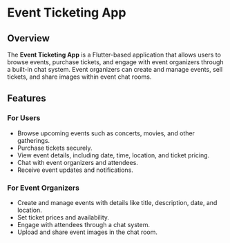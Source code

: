 # Event Ticketing App

## Overview
The **Event Ticketing App** is a Flutter-based application that allows users to browse events, purchase tickets, and engage with event organizers through a built-in chat system. Event organizers can create and manage events, sell tickets, and share images within event chat rooms.

## Features

### For Users
- Browse upcoming events such as concerts, movies, and other gatherings.
- Purchase tickets securely.
- View event details, including date, time, location, and ticket pricing.
- Chat with event organizers and attendees.
- Receive event updates and notifications.

### For Event Organizers
- Create and manage events with details like title, description, date, and location.
- Set ticket prices and availability.
- Engage with attendees through a chat system.
- Upload and share event images in the chat room.
